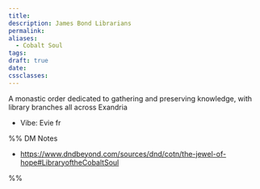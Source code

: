 ```yaml
---
title: 
description: James Bond Librarians
permalink: 
aliases:
  - Cobalt Soul
tags: 
draft: true
date: 
cssclasses:
---
```

A monastic order dedicated to gathering and preserving knowledge, with library branches all across Exandria

- Vibe: Evie fr

%% DM Notes
- https://www.dndbeyond.com/sources/dnd/cotn/the-jewel-of-hope#LibraryoftheCobaltSoul


%%
